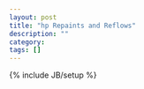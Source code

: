 ```yaml
---
layout: post
title: "hp Repaints and Reflows"
description: ""
category: 
tags: []
---
```

{% include JB/setup %}
